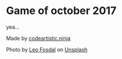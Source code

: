 Game of october 2017
====================
yea...

Made by [codeartistic.ninja](http://the.codeartistic.ninja/)

Photo by [Leo Fosdal](https://unsplash.com/photos/TgWWeaTAXCM?utm_source=unsplash&utm_medium=referral&utm_content=creditCopyText) on [Unsplash](https://unsplash.com/?utm_source=unsplash&utm_medium=referral&utm_content=creditCopyText)
